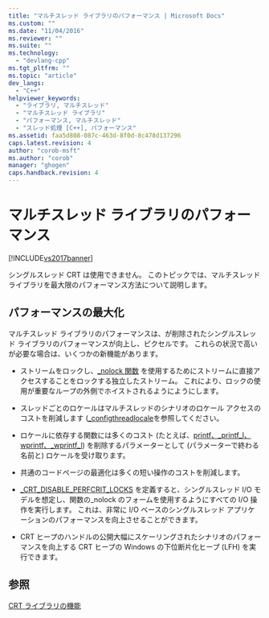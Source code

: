 ```yaml
---
title: "マルチスレッド ライブラリのパフォーマンス | Microsoft Docs"
ms.custom: ""
ms.date: "11/04/2016"
ms.reviewer: ""
ms.suite: ""
ms.technology: 
  - "devlang-cpp"
ms.tgt_pltfrm: ""
ms.topic: "article"
dev_langs: 
  - "C++"
helpviewer_keywords: 
  - "ライブラリ, マルチスレッド"
  - "マルチスレッド ライブラリ"
  - "パフォーマンス, マルチスレッド"
  - "スレッド処理 [C++], パフォーマンス"
ms.assetid: faa5d808-087c-463d-8f0d-8c478d137296
caps.latest.revision: 4
author: "corob-msft"
ms.author: "corob"
manager: "ghogen"
caps.handback.revision: 4
---
```

# マルチスレッド ライブラリのパフォーマンス
[!INCLUDE[vs2017banner](../assembler/inline/includes/vs2017banner.md)]

シングルスレッド CRT は使用できません。  このトピックでは、マルチスレッド ライブラリを最大限のパフォーマンス方法について説明します。  
  
## パフォーマンスの最大化  
 マルチスレッド ライブラリのパフォーマンスは、が削除されたシングルスレッド ライブラリのパフォーマンスが向上し、ピクセルです。  これらの状況で高いが必要な場合は、いくつかの新機能があります。  
  
-   ストリームをロックし、[\_nolock 関数](../c-runtime-library/nolock-functions.md) を使用するためにストリームに直接アクセスすることをロックする独立したストリーム。  これにより、ロックの使用が重要なループの外側でホイストされるようにようにします。  
  
-   スレッドごとのロケールはマルチスレッドのシナリオのロケール アクセスのコストを削減します \([\_configthreadlocale](../c-runtime-library/reference/configthreadlocale.md)を参照してください。  
  
-   ロケールに依存する関数には多くのコスト \(たとえば、[printf、\_printf\_l、wprintf、\_wprintf\_l](../c-runtime-library/reference/printf-printf-l-wprintf-wprintf-l.md)\) を削除するパラメーターとして \(パラメーターで終わる名前と\) ロケールを受け取ります。  
  
-   共通のコードページの最適化は多くの短い操作のコストを削減します。  
  
-   [\_CRT\_DISABLE\_PERFCRIT\_LOCKS](../c-runtime-library/crt-disable-perfcrit-locks.md) を定義すると、シングルスレッド I\/O モデルを想定し、関数の\_nolock のフォームを使用するようにすべての I\/O 操作を実行します。  これは、非常に I\/O ベースのシングルスレッド アプリケーションのパフォーマンスを向上させることができます。  
  
-   CRT ヒープのハンドルの公開大幅にスケーリングされたシナリオのパフォーマンスを向上する CRT ヒープの Windows の下位断片化ヒープ \(LFH\) を実行できます。  
  
## 参照  
 [CRT ライブラリの機能](../c-runtime-library/crt-library-features.md)